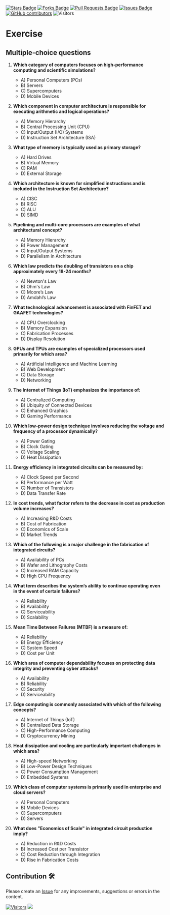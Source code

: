 <a href="https://github.com/drshahizan/computer-system/stargazers"><img src="https://img.shields.io/github/stars/drshahizan/computer-system" alt="Stars Badge"/></a>
<a href="https://github.com/drshahizan/computer-system/network/members"><img src="https://img.shields.io/github/forks/drshahizan/computer-system" alt="Forks Badge"/></a>
<a href="https://github.com/drshahizan/computer-system/pulls"><img src="https://img.shields.io/github/issues-pr/drshahizan/computer-system" alt="Pull Requests Badge"/></a>
<a href="https://github.com/drshahizan/computer-system"><img src="https://img.shields.io/github/issues/drshahizan/computer-system" alt="Issues Badge"/></a>
<a href="https://github.com/drshahizan/computer-system/graphs/contributors"><img alt="GitHub contributors" src="https://img.shields.io/github/contributors/drshahizan/computer-system?color=2b9348"></a>
![Visitors](https://api.visitorbadge.io/api/visitors?path=https%3A%2F%2Fgithub.com%2Fdrshahizan%2Fcomputer-system&labelColor=%23d9e3f0&countColor=%23697689&style=flat)

# Exercise

## Multiple-choice questions

1. **Which category of computers focuses on high-performance computing and scientific simulations?**
   - A) Personal Computers (PCs)
   - B) Servers
   - C) Supercomputers
   - D) Mobile Devices

2. **Which component in computer architecture is responsible for executing arithmetic and logical operations?**
   - A) Memory Hierarchy
   - B) Central Processing Unit (CPU)
   - C) Input/Output (I/O) Systems
   - D) Instruction Set Architecture (ISA)

3. **What type of memory is typically used as primary storage?**
   - A) Hard Drives
   - B) Virtual Memory
   - C) RAM
   - D) External Storage

4. **Which architecture is known for simplified instructions and is included in the Instruction Set Architecture?**
   - A) CISC
   - B) RISC
   - C) ALU
   - D) SIMD

5. **Pipelining and multi-core processors are examples of what architectural concept?**
   - A) Memory Hierarchy
   - B) Power Management
   - C) Input/Output Systems
   - D) Parallelism in Architecture

6. **Which law predicts the doubling of transistors on a chip approximately every 18-24 months?**
   - A) Newton's Law
   - B) Ohm's Law
   - C) Moore’s Law
   - D) Amdahl’s Law

7. **What technological advancement is associated with FinFET and GAAFET technologies?**
   - A) CPU Overclocking
   - B) Memory Expansion
   - C) Fabrication Processes
   - D) Display Resolution

8. **GPUs and TPUs are examples of specialized processors used primarily for which area?**
   - A) Artificial Intelligence and Machine Learning
   - B) Web Development
   - C) Data Storage
   - D) Networking

9. **The Internet of Things (IoT) emphasizes the importance of:**
   - A) Centralized Computing
   - B) Ubiquity of Connected Devices
   - C) Enhanced Graphics
   - D) Gaming Performance

10. **Which low-power design technique involves reducing the voltage and frequency of a processor dynamically?**
    - A) Power Gating
    - B) Clock Gating
    - C) Voltage Scaling
    - D) Heat Dissipation

11. **Energy efficiency in integrated circuits can be measured by:**
    - A) Clock Speed per Second
    - B) Performance per Watt
    - C) Number of Transistors
    - D) Data Transfer Rate

12. **In cost trends, what factor refers to the decrease in cost as production volume increases?**
    - A) Increasing R&D Costs
    - B) Cost of Fabrication
    - C) Economics of Scale
    - D) Market Trends

13. **Which of the following is a major challenge in the fabrication of integrated circuits?**
    - A) Availability of PCs
    - B) Wafer and Lithography Costs
    - C) Increased RAM Capacity
    - D) High CPU Frequency

14. **What term describes the system’s ability to continue operating even in the event of certain failures?**
    - A) Reliability
    - B) Availability
    - C) Serviceability
    - D) Scalability

15. **Mean Time Between Failures (MTBF) is a measure of:**
    - A) Reliability
    - B) Energy Efficiency
    - C) System Speed
    - D) Cost per Unit

16. **Which area of computer dependability focuses on protecting data integrity and preventing cyber attacks?**
    - A) Availability
    - B) Reliability
    - C) Security
    - D) Serviceability

17. **Edge computing is commonly associated with which of the following concepts?**
    - A) Internet of Things (IoT)
    - B) Centralized Data Storage
    - C) High-Performance Computing
    - D) Cryptocurrency Mining

18. **Heat dissipation and cooling are particularly important challenges in which area?**
    - A) High-speed Networking
    - B) Low-Power Design Techniques
    - C) Power Consumption Management
    - D) Embedded Systems

19. **Which class of computer systems is primarily used in enterprise and cloud servers?**
    - A) Personal Computers
    - B) Mobile Devices
    - C) Supercomputers
    - D) Servers

20. **What does "Economics of Scale" in integrated circuit production imply?**
    - A) Reduction in R&D Costs
    - B) Increased Cost per Transistor
    - C) Cost Reduction through Integration
    - D) Rise in Fabrication Costs

## Contribution 🛠️
Please create an [Issue](https://github.com/drshahizan/computer-system/issues) for any improvements, suggestions or errors in the content.

[![Visitors](https://api.visitorbadge.io/api/visitors?path=https%3A%2F%2Fgithub.com%2Fdrshahizan&labelColor=%23697689&countColor=%23555555&style=plastic)](https://visitorbadge.io/status?path=https%3A%2F%2Fgithub.com%2Fdrshahizan)
![](https://hit.yhype.me/github/profile?user_id=81284918)


